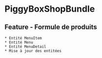 # PiggyBoxShopBundle

## Feature - Formule de produits

	* Entité MenuItem
	* Entité Menu
	* Entité MenuDetail
	* Mise à jour des entitées
